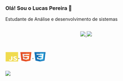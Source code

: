 ### Olá! Sou o Lucas Pereira 👋

Estudante de Análise e desenvolvimento de sistemas 

##

<div align="center">
  <a href="https://github.com/sd859lpereira">
  <img height="180em" src="https://github-readme-stats.vercel.app/api?username=sd859lpereira&show_icons=true&theme=dark&include_all_commits=true&count_private=true"/>
  <img height="180em" src="https://github-readme-stats.vercel.app/api/top-langs/?username=sd859lpereira&layout=compact&langs_count=7&theme=dark"/>
</div>

##

<div style="display: inline_block"><br>
  <img align="center" height="30" width="40" src="https://raw.githubusercontent.com/devicons/devicon/master/icons/javascript/javascript-plain.svg">
  <img align="center" height="30" width="40" src="https://raw.githubusercontent.com/devicons/devicon/master/icons/html5/html5-original.svg">
  <img align="center" height="30" width="40" src="https://raw.githubusercontent.com/devicons/devicon/master/icons/css3/css3-original.svg">
</div>

##

<div>
<a href="https://www.linkedin.com/in/lucas-santos-978a07245/"target=_blank"><img src="https://img.shields.io/badge/LinkedIn-0077B5?style=for-the-badge&logo=linkedin&logoColor=white"target=_blank"></a>
